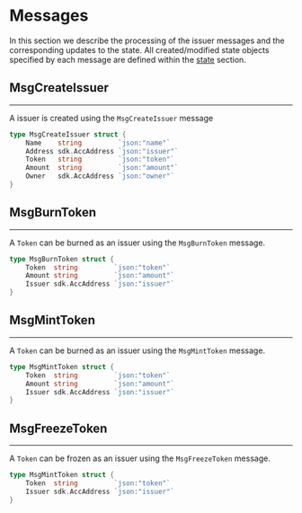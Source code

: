 # Messages

In this section we describe the processing of the issuer messages and the corresponding updates to the state. All created/modified state objects specified by each message are defined within the [state](./01_state.md) section.

## **MsgCreateIssuer**

---

A issuer is created using the `MsgCreateIssuer` message

```go
type MsgCreateIssuer struct {
	Name    string         `json:"name"`
	Address sdk.AccAddress `json:"issuer"`
	Token   string         `json:"token"`
	Amount  string         `json:"amount"`
	Owner   sdk.AccAddress `json:"owner"`
}
```


## **MsgBurnToken**

---

A `Token` can be burned as an issuer using the `MsgBurnToken` message.

```go
type MsgBurnToken struct {
	Token  string         `json:"token"`
	Amount string         `json:"amount"`
	Issuer sdk.AccAddress `json:"issuer"`
}

```

## **MsgMintToken**

---

A `Token` can be burned as an issuer using the `MsgMintToken` message.

```go
type MsgMintToken struct {
	Token  string         `json:"token"`
	Amount string         `json:"amount"`
	Issuer sdk.AccAddress `json:"issuer"`
}

```

## **MsgFreezeToken**

---

A `Token` can be frozen as an issuer using the `MsgFreezeToken` message.
 
```go
type MsgMintToken struct {
	Token  string         `json:"token"`
	Issuer sdk.AccAddress `json:"issuer"`
}
```
